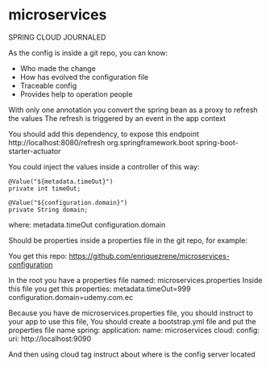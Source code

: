 # microservices

SPRING CLOUD JOURNALED


As the config is inside a git repo, you can know:
- Who made the change
- How has evolved the configuration file
- Traceable config
- Provides help to operation people

With only one annotation you convert the spring bean as a proxy to refresh the values
The refresh is triggered by an event in the app context


You should add this dependency, to expose this endpoint http://localhost:8080/refresh
        <dependency>
            <groupId>org.springframework.boot</groupId>
            <artifactId>spring-boot-starter-actuator</artifactId>
        </dependency>
        
        
You could inject the values inside a controller of this way: 

    @Value("${metadata.timeOut}")
    private int timeOut;
 
    @Value("${configuration.domain}")
    private String domain;
    
where: 
metadata.timeOut
configuration.domain

Should be properties inside a properties file in the git repo, for example:

You get this repo:
https://github.com/enriquezrene/microservices-configuration

In the root you have a properties file named: microservices.properties
Inside this file you get this properties:
metadata.timeOut=999
configuration.domain=udemy.com.ec

Because you have de microservices.properties file, you should instruct to your app to use this file,
You should create a bootstrap.yml file and put the properties file name
 spring:
  application:
    name: microservices
  cloud:
    config:
       uri: http://localhost:9090
       
And then using cloud tag instruct about where is the config server located
